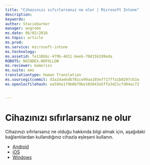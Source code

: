 ```yaml
---
title: "Cihazınızı sıfırlarsanız ne olur | Microsoft Intune"
description: 
keywords: 
author: Staciebarker
manager: angrobe
ms.date: 06/02/2016
ms.topic: article
ms.prod: 
ms.service: microsoft-intune
ms.technology: 
ms.assetid: fe110bbc-479b-4d11-beeb-70d15b199eda
ROBOTS: NOINDEX,NOFOLLOW
ms.reviewer: mamoriss
ms.suite: ems
translationtype: Human Translation
ms.sourcegitcommit: d3a2daebdb781ce99aa103e7717ffa1b0297cb3a
ms.openlocfilehash: ea594a179b0b79be103643e5ffa3d21cfd04ac73


---
```



# Cihazınızı sıfırlarsanız ne olur

Cihazınızı sıfırlarsanız ne olduğu hakkında bilgi almak için, aşağıdaki bağlantılardan kullandığınız cihazla eşleşeni kullanın.

- [Android](what-happens-if-you-reset-your-device-using-the-company-portal-android.md)
- [iOS](what-happens-if-you-reset-your-device-using-the-company-portal-ios.md)
- [Windows](/what-happens-if-you-reset-your-device-using-the-company-portal-windows.md)



<!--HONumber=Aug16_HO4-->


